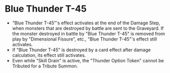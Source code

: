 # Blue Thunder T-45

*   "Blue Thunder T-45"'s effect activates at the end of the Damage Step, when monsters that are destroyed by battle are sent to the Graveyard. If the monster destroyed in battle by "Blue Thunder T-45" is removed from play by "Dimensional Fissure", etc., "Blue Thunder T-45"'s effect still activates.
*   If "Blue Thunder T-45" is destroyed by a card effect after damage calculation, its effect still activates.
*   Even while "Skill Drain" is active, the "Thunder Option Token" cannot be Tributed for a Tribute Summon.
